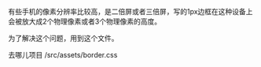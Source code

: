 有些手机的像素分辨率比较高，是二倍屏或者三倍屏，写的1px边框在这种设备上会被放大成2个物理像素或者3个物理像素的高度。

为了解决这个问题，用到这个文件。

去哪儿项目  /src/assets/border.css

